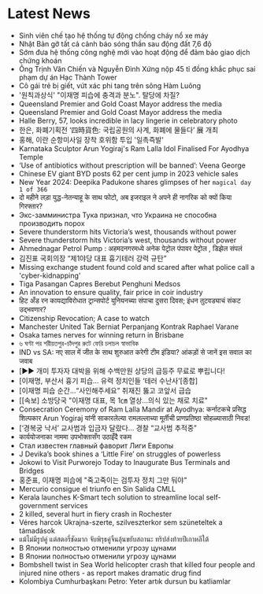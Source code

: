 # Latest News
-  Sinh viên chế tạo hệ thống tự động chống cháy nổ xe máy
-  Nhật Bản gỡ tất cả cảnh báo sóng thần sau động đất 7,6 độ
-  Sớm đưa hệ thống công nghệ mới vào hoạt động để đảm bảo giao dịch chứng khoán
-  Ông Trịnh Văn Chiến và Nguyễn Đình Xứng nộp 45 tỉ đồng khắc phục sai phạm dự án Hạc Thành Tower
-  Cô gái trẻ bị giết, vứt xác phi tang trên sông Hàm Luông
-  '원칙과상식' "이재명 피습에 충격과 분노". 탈당에 차질?
-  Queensland Premier and Gold Coast Mayor address the media
-  Queensland Premier and Gold Coast Mayor address the media
-  Halle Berry, 57, looks incredible in lacy lingerie in celebratory photo
-  한은, 화폐기획전 ‘四時貨色: 국립공원의 사계, 화폐에 물들다’ 展 개최
-  홍해, 이란 순항미사일 장착 호위함 투입 '일촉즉발'
-  Karnataka Sculptor Arun Yogiraj's Ram Lalla Idol Finalised For Ayodhya Temple
-  ‘Use of antibiotics without prescription will be banned’: Veena George
-  Chinese EV giant BYD posts 62 per cent jump in 2023 vehicle sales
-  New Year 2024: Deepika Padukone shares glimpses of her `magical day 1 of 366`
-  दो महीने लड़ा युद्ध-नेतन्याहू के साथ फोटो, अब इजराइल ने अपने ही नागरिक को क्यों किया गिरफ्तार?
-  Экс-замминистра Тука признал, что Украина не способна производить порох
-  Severe thunderstorm hits Victoria’s west, thousands without power
-  Severe thunderstorm hits Victoria’s west, thousands without power
-  Ahmednagar Petrol Pump : अहमदनगरमध्ये अनेक पेट्रोल पंपावर पेट्रोल , डिझेल संपलं
-  김진표 국회의장 “제1야당 대표 흉기테러 강력 규탄”
-  Missing exchange student found cold and scared after what police call a 'cyber-kidnapping'
-  Tiga Pasangan Capres Berebut Penghuni Medsos
-  An innovation to ensure quality, fair price in coir industry
-  हिट अँड रन कायद्याविरोधात ट्रान्सपोर्ट युनियनच्या संपाचा दुसरा दिवस; इंधन तुटवड्याचं संकट उद्भवणार?
-  Citizenship Revocation; A case to watch
-  Manchester United Tak Berniat Perpanjang Kontrak Raphael Varane
-  Osaka tames nerves for winning return in Brisbane
-  ৬ ঘণ্টা পর শরীয়তপুর-চাঁদপুর রুটে ফেরি চলাচল স্বাভাবিক
-  IND vs SA: नए साल में जीत के साथ शुरुआत करेगी टीम इंडिया? आंकड़ों से जानें इस सवाल का जवाब
-  [▶▶ 개미 투자자 대박을 위해 수백만원 상당의 급등주 무료로 뿌립니다!
-  [이재명, 부산서 흉기 피습… 유력 정치인들 ‘테러 수난사’[종합]
-  [이재명 피습 순간…“사인해주세요” 취재진 뚫고 코앞서 급습
-  [[속보] 소방당국 "이재명 대표, 목 1㎝ 열상…의식 있는 채로 치료"
-  Consecration Ceremony of Ram Lalla Mandir at Ayodhya: कर्नाटकचे प्रसिद्ध शिल्पकार Arun Yogiraj यांनी साकारलेल्या रामलल्लाच्या मूर्तीची प्राणप्रतिष्ठा सोहळ्यासाठी निवड!
-  [‘경복궁 낙서’ 교사범과 입금자 달랐다… 경찰 “교사범 추적중”
-  कार्ययोजनाका नाममा उपभोक्तासँग उठाइँदै रकम
-  Стал известен главный фаворит Лиги Европы
-  J Devika’s book shines a ‘Little Fire’ on struggles of powerless
-  Jokowi to Visit Purworejo Today to Inaugurate Bus Terminals and Bridges
-  홍준표, 이재명 피습에 "죽고죽이는 검투자 정치 그만 둬야"
-  Mercurio consigue el triunfo en Sin Salida CMLL
-  Kerala launches K-Smart tech solution to streamline local self-government services
-  2 killed, several hurt in fiery crash in Rochester
-  Véres harcok Ukrajna-szerte, szilveszterkor sem szüneteltek a támadások
-  แม้ไม่มีรูปคู่ แต่สตอรี่ชัดมาก จับพิรุธคู่จิ้นลุ้นขยับสถานะ ทริปส่งท้ายปีเกาหลีใต้
-  В Японии полностью отменили угрозу цунами
-  В Японии полностью отменили угрозу цунами
-  Bombshell twist in Sea World helicopter crash that killed four people and injured nine others - as report makes dramatic drug find
-  Kolombiya Cumhurbaşkanı Petro: Yeter artık dursun bu katliamlar
